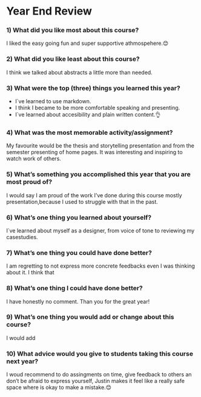 
# Year End Review

### 1) What did you like most about this course?
I liked the easy going fun and super supportive athmospehere.😊 

### 2) What did you like least about this course?
I think we talked about abstracts a little more than needed.

### 3) What were the top (three) things you learned this year?
- I`ve learned to use markdown. 
- I think I became to be more comfortable speaking and presenting. 
- I`ve learned about accesibility and plain written content.👌

### 4) What was the most memorable activity/assignment?
My favourite would be the thesis and storytelling presentation and from the semester presenting of home pages. It was interesting and inspiring to watch work of others.

### 5) What’s something you accomplished this year that you are most proud of?
I would say I am proud of the work I’ve done during this course mostly presentation,because I used to struggle with that in the past.

### 6) What’s one thing you learned about yourself?
I`ve learned about myself as a designer, from voice of tone to reviewing my casestudies. 

### 7) What’s one thing you could have done better?
I am regretting to not express more concrete feedbacks even I was thinking about it. I think that

### 8) What’s one thing I could have done better?
I have honestly no comment. Than you for the great year!

### 9) What’s one thing you would add or change about this course?
I would add 

### 10) What advice would you give to students taking this course next year?
I woud recommend to do assingments on time, give feedback to others an don’t be afraid to express yourself, Justin makes it feel like a really safe space where is okay to make a mistake.😊
